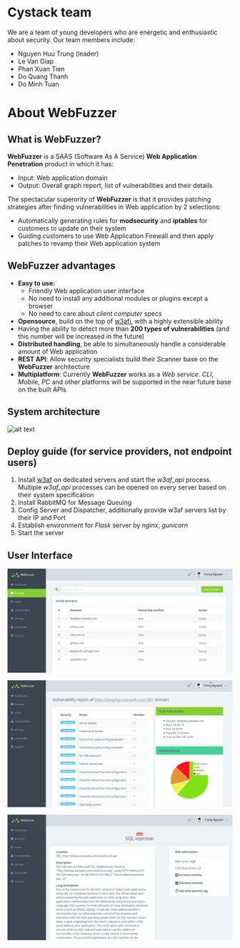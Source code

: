 # Cystack team
We are a team of young developers who are energetic and enthusiastic about security. Our team members include:
- Nguyen Huu Trung (leader)
- Le Van Giap
- Phan Xuan Tien
- Do Quang Thanh
- Do Minh Tuan

# About WebFuzzer
## What is WebFuzzer?
**WebFuzzer** is a SAAS (Software As A Service) **Web Application Penetration** product in which it has:
- Input: Web application domain
- Output: Overall graph report, list of vulnerabilities and their details

The spectacular superority of **WebFuzzer** is that it provides patching strategies after finding vulnerabilities in Web application by 2 selections:
- Automatically generating rules for **modsecurity** and **iptables** for customers to update on their system
- Guiding customers to use Web Application Firewall and then apply patches to revamp their Web application system

## WebFuzzer advantages
- **Easy to use:**
    - Friendly Web application user interface
    - No need to install any additional modules or plugins except a browser
    - No need to care about *client computer* specs
- **Opensource**, build on the top of [w3afi](https://github.com/andresriancho/w3af), with a highly extensible ability
- Having the ability to detect more than **200 types of vulnerabilities** (and this number will be increased in the future)
- **Distributed handling**, be able to simultaneously handle a considerable amount of Web application
- **REST API**: Allow security specialists build their Scanner base on the **WebFuzzer** architecture
- **Multiplatform**: Currently **WebFuzzer** works as a *Web service*. *CLI*, *Mobile*, *PC* and other platforms will be supported in the near future base on the built APIs

## System architecture
![alt text](assets/architecture.png)

## Deploy guide (for service providers, not endpoint users)
1. Install [w3af](https://github.com/andresriancho/w3af) on dedicated servers and start the *w3af_api* process. Multiple *w3af_api* processes can be opened on every server based on their system specification
2. Install RabbitMQ for Message Queuing
3. Config Server and Dispatcher, additionally provide w3af servers list by their IP and Port
4. Establish environment for *Flask* server by *nginx*, *gunicorn*
5. Start the server

## User Interface
![alt text](assets/wf_domain.PNG)

![alt text](assets/wf_vuln.png)

![alt text](assets/wf_vuln_detail.png)
